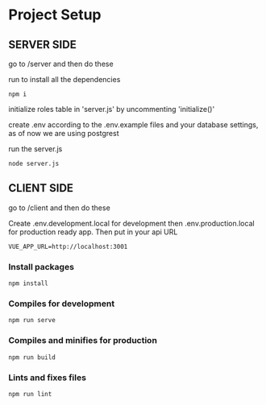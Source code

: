 # Project Setup
## SERVER SIDE

go to /server and then do these

run to install all the dependencies

```
npm i
```

initialize roles table in 'server.js' by uncommenting 'initialize()'

create .env according to the .env.example files and your database settings, as of now we are using postgrest

run the server.js

```
node server.js
```

## CLIENT SIDE

go to /client and then do these

Create .env.development.local for development then .env.production.local for production ready app.
Then put in your api URL

```
VUE_APP_URL=http://localhost:3001
```

### Install packages

```
npm install
```

### Compiles for development

```
npm run serve
```

### Compiles and minifies for production

```
npm run build
```

### Lints and fixes files

```
npm run lint
```

